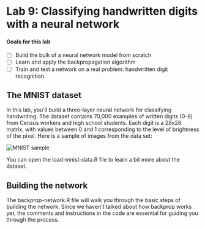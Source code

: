 # Lab 9: Classifying handwritten digits with a neural network

#### Goals for this lab
- [ ] Build the bulk of a neural network model from scratch
- [ ] Learn and apply the backpropagation algorithm
- [ ] Train and test a network on a real problem: handwritten digit recognition.

## The MNIST dataset

In this lab, you'll build a three-layer neural network for classifying handwriting. The dataset
contains 70,000 examples of written digits (0-9) from Census workers and high school students.
Each digit is a 28x28 matrix, with values between 0 and 1 corresponding to the level of brightness
of the pixel. Here is a sample of images from the data set:

![MNIST sample](http://pavel.surmenok.com/wp-content/uploads/2014/07/mnistdigits.gif)

You can open the load-mnist-data.R file to learn a bit more about the dataset.

## Building the network

The backprop-network.R file will walk you through the basic steps of building the network. Since we
haven't talked about how backprop works yet, the comments and instructions in the code are essential
for guiding you through the process.

